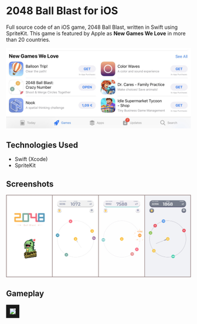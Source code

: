 # 2048 Ball Blast for iOS
Full source code of an iOS game, 2048 Ball Blast, written in Swift using SpriteKit. This game is featured by Apple as **New Games We Love** in more than 20 countries. 

![iOS New Games We Love](/Misc/NewGamesWeLove.jpg)

## Technologies Used
* Swift (Xcode)
* SpriteKit

## Screenshots

![Game Screenshots](/Misc/Screenshots.jpg)

## Gameplay

<a href="https://www.youtube.com/watch?v=TSNTWcIc-Ko" target="_blank"><img src="https://img.youtube.com/vi/TSNTWcIc-Ko/hqdefault.jpg" border="10" /></a>

